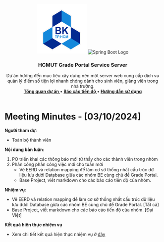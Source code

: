 <a id="readme-top"></a>

<!-- PROJECT LOGO -->
<br />
<div align="center">
  <a >
    <img src="../../../hcmut.png" alt="HCMUT Logo" width="160" height="160">
    <img src="https://spring.io/img/spring-2.svg" alt="Spring Boot Logo" width="160" height="160">
  </a>

  <h3 align="center">HCMUT Grade Portal Service Server</h3>

  <p align="center">
    Dự án hướng đến mục tiêu xây dựng nên một server web cung cấp dịch vụ quản lý điểm số tiện lợi nhanh chóng dành cho sinh viên, giảng viên  trong nhà trường.
    <br />
    <a href="../../../README.md"><strong>Tổng quan dự án </strong></a>
    •
    <a href="../../report.md"><strong>Báo cáo tiến độ </strong></a>
    •
    <a href="../../../docs/document.md"><strong>Hướng dẫn sử dụng</strong></a>
    <br />
    <br />
  </p>
</div>

# Meeting Minutes - [03/10/2024]

**Người tham dự**:

- Toàn bộ thành viên

**Nội dung bàn luận**:

1. PO triển khai các thông báo mới từ thầy cho các thành viên trong nhóm
2. Phân công phần công việc mới cho tuần mới
   - Vẽ EERD và relation mapping để làm cơ sở thống nhất cấu trúc dữ liệu lưu dưới Database giữa các nhóm BE cùng chủ để Grade Portal.
   - Base Project, viết markdown cho các báo cáo tiến độ của nhóm.

**Nhiệm vụ**:

- Vẽ EERD và relation mapping để làm cơ sở thống nhất cấu trúc dữ liệu lưu dưới Database giữa các nhóm BE cùng chủ để Grade Portal. [Tất cả]
- Base Project, viết markdown cho các báo cáo tiến độ của nhóm. [Đại Việt]

**Kết quả hiện thực nhiệm vụ**

- Xem chi tiết kết quả hiện thực nhiệm vụ ở [đây](../weekly_result/result_10_03_24.md)
